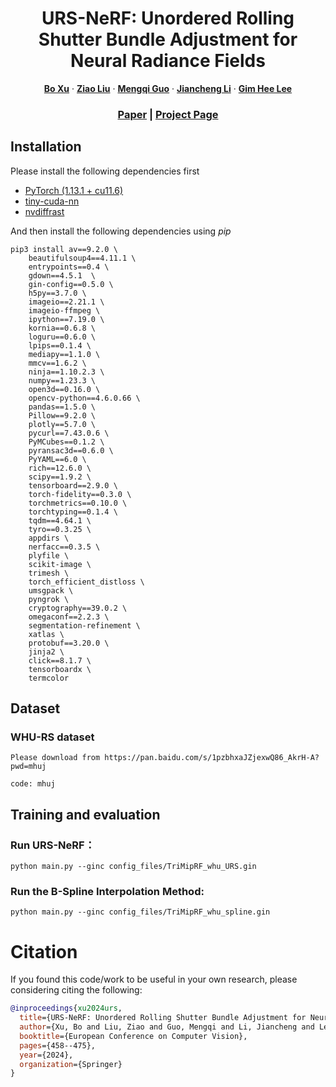 [comment]: <> (# URS-NeRF: Unordered Rolling Shutter Bundle Adjustment for Neural Radiance Fields)

<p align="center">
  <h1 align="center">URS-NeRF: Unordered Rolling Shutter Bundle Adjustment for Neural Radiance Fields</h1>
  <p align="center">
    <a href="https://boxulibrary.github.io/"><strong>Bo Xu</strong></a>
    ·
    <a href=""><strong>Ziao Liu</strong></a>
       ·
    <a href="https://dreamguo.github.io/"><strong>Mengqi Guo</strong></a>
       ·
    <a href=""><strong>Jiancheng Li</strong></a>
    ·
    <a href="https://www.comp.nus.edu.sg/~leegh/"><strong>Gim Hee Lee</strong></a>

[comment]: <> (  <h2 align="center">PAPER</h2>)
  <h3 align="center"><a href="https://arxiv.org/abs/2403.10119">Paper</a> | <a href="https://boxulibrary.github.io/projects/URS-NeRF/">Project Page</a></h3>
  <div align="center"></div>

## **Installation**
Please install the following dependencies first

- [PyTorch (1.13.1 + cu11.6)](https://pytorch.org/get-started/locally/) 
- [tiny-cuda-nn](https://github.com/NVlabs/tiny-cuda-nn)
- [nvdiffrast](https://nvlabs.github.io/nvdiffrast/)

And then install the following dependencies using *pip*

```shell
pip3 install av==9.2.0 \
    beautifulsoup4==4.11.1 \
    entrypoints==0.4 \
    gdown==4.5.1  \
    gin-config==0.5.0 \
    h5py==3.7.0 \
    imageio==2.21.1 \
    imageio-ffmpeg \
    ipython==7.19.0 \
    kornia==0.6.8 \
    loguru==0.6.0 \
    lpips==0.1.4 \
    mediapy==1.1.0 \
    mmcv==1.6.2 \
    ninja==1.10.2.3 \
    numpy==1.23.3 \
    open3d==0.16.0 \
    opencv-python==4.6.0.66 \
    pandas==1.5.0 \
    Pillow==9.2.0 \
    plotly==5.7.0 \
    pycurl==7.43.0.6 \
    PyMCubes==0.1.2 \
    pyransac3d==0.6.0 \
    PyYAML==6.0 \
    rich==12.6.0 \
    scipy==1.9.2 \
    tensorboard==2.9.0 \
    torch-fidelity==0.3.0 \
    torchmetrics==0.10.0 \
    torchtyping==0.1.4 \
    tqdm==4.64.1 \
    tyro==0.3.25 \
    appdirs \
    nerfacc==0.3.5 \
    plyfile \
    scikit-image \
    trimesh \
    torch_efficient_distloss \
    umsgpack \
    pyngrok \
    cryptography==39.0.2 \
    omegaconf==2.2.3 \
    segmentation-refinement \
    xatlas \
    protobuf==3.20.0 \
	jinja2 \
    click==8.1.7 \
    tensorboardx \
    termcolor
```

## **Dataset**

### WHU-RS dataset
```
Please download from https://pan.baidu.com/s/1pzbhxaJZjexwQ86_AkrH-A?pwd=mhuj 

code: mhuj
```
## **Training and evaluation**

### Run URS-NeRF：

```shell
python main.py --ginc config_files/TriMipRF_whu_URS.gin
```

### **Run the B-Spline Interpolation Method**:

```shell
python main.py --ginc config_files/TriMipRF_whu_spline.gin
```

# Citation
If you found this code/work to be useful in your own research, please considering citing the following:

```bibtex
@inproceedings{xu2024urs,
  title={URS-NeRF: Unordered Rolling Shutter Bundle Adjustment for Neural Radiance Fields},
  author={Xu, Bo and Liu, Ziao and Guo, Mengqi and Li, Jiancheng and Lee, Gim Hee},
  booktitle={European Conference on Computer Vision},
  pages={458--475},
  year={2024},
  organization={Springer}
}    
```
